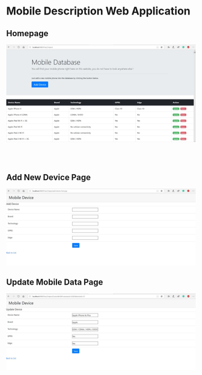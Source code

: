 # Mobile Description Web Application
## Homepage
![Homepage](Homepage.JPG)

<br>
<br>

## Add New Device Page 

![Add New Device](Add%20New%20Device.JPG)

## Update Mobile Data Page 

![Update Mobile Data Page](Update%20Mobile%20Data.JPG)
